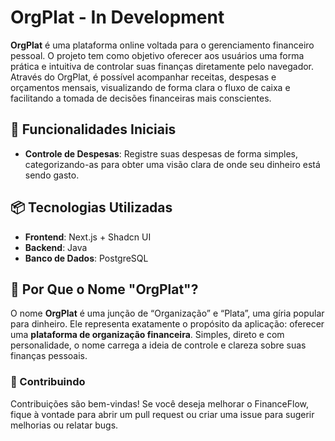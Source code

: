 # OrgPlat - In Development

**OrgPlat** é uma plataforma online voltada para o gerenciamento financeiro pessoal. O projeto tem como objetivo oferecer aos usuários uma forma prática e intuitiva de controlar suas finanças diretamente pelo navegador. Através do OrgPlat, é possível acompanhar receitas, despesas e orçamentos mensais, visualizando de forma clara o fluxo de caixa e facilitando a tomada de decisões financeiras mais conscientes.

## 🚀 Funcionalidades Iniciais

- **Controle de Despesas**: Registre suas despesas de forma simples, categorizando-as para obter uma visão clara de onde seu dinheiro está sendo gasto.

## 📦 Tecnologias Utilizadas

- **Frontend**: Next.js + Shadcn UI  
- **Backend**: Java  
- **Banco de Dados**: PostgreSQL  
<!-- - **Autenticação**: Biometria & JWT (em planejamento) -->

## 🧩 Por Que o Nome "OrgPlat"?

O nome **OrgPlat** é uma junção de “Organização” e “Plata”, uma gíria popular para dinheiro. Ele representa exatamente o propósito da aplicação: oferecer uma **plataforma de organização financeira**. Simples, direto e com personalidade, o nome carrega a ideia de controle e clareza sobre suas finanças pessoais.

### 🤝 Contribuindo

Contribuições são bem-vindas! Se você deseja melhorar o FinanceFlow, fique à vontade para abrir um pull request ou criar uma issue para sugerir melhorias ou relatar bugs.

